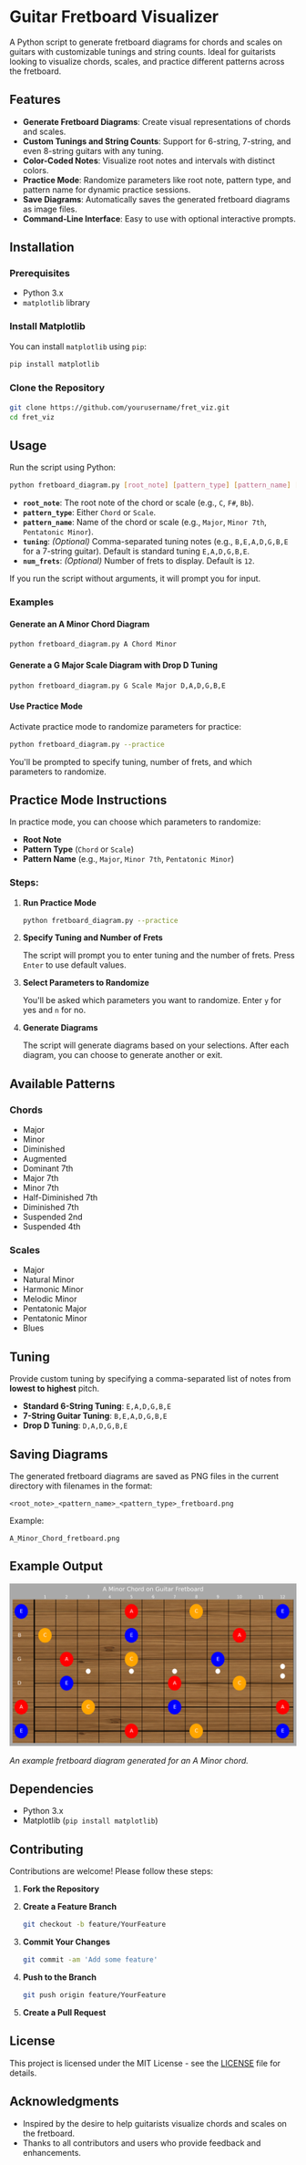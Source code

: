 # Guitar Fretboard Visualizer

A Python script to generate fretboard diagrams for chords and scales on guitars with customizable tunings and string counts. Ideal for guitarists looking to visualize chords, scales, and practice different patterns across the fretboard.

## Features

- **Generate Fretboard Diagrams**: Create visual representations of chords and scales.
- **Custom Tunings and String Counts**: Support for 6-string, 7-string, and even 8-string guitars with any tuning.
- **Color-Coded Notes**: Visualize root notes and intervals with distinct colors.
- **Practice Mode**: Randomize parameters like root note, pattern type, and pattern name for dynamic practice sessions.
- **Save Diagrams**: Automatically saves the generated fretboard diagrams as image files.
- **Command-Line Interface**: Easy to use with optional interactive prompts.

## Installation

### Prerequisites

- Python 3.x
- `matplotlib` library

### Install Matplotlib

You can install `matplotlib` using `pip`:

```bash
pip install matplotlib
```

### Clone the Repository

```bash
git clone https://github.com/yourusername/fret_viz.git
cd fret_viz
```

## Usage

Run the script using Python:

```bash
python fretboard_diagram.py [root_note] [pattern_type] [pattern_name] [tuning] [num_frets]
```

- **`root_note`**: The root note of the chord or scale (e.g., `C`, `F#`, `Bb`).
- **`pattern_type`**: Either `Chord` or `Scale`.
- **`pattern_name`**: Name of the chord or scale (e.g., `Major`, `Minor 7th`, `Pentatonic Minor`).
- **`tuning`**: *(Optional)* Comma-separated tuning notes (e.g., `B,E,A,D,G,B,E` for a 7-string guitar). Default is standard tuning `E,A,D,G,B,E`.
- **`num_frets`**: *(Optional)* Number of frets to display. Default is `12`.

If you run the script without arguments, it will prompt you for input.

### Examples

#### Generate an A Minor Chord Diagram

```bash
python fretboard_diagram.py A Chord Minor
```

#### Generate a G Major Scale Diagram with Drop D Tuning

```bash
python fretboard_diagram.py G Scale Major D,A,D,G,B,E
```

#### Use Practice Mode

Activate practice mode to randomize parameters for practice:

```bash
python fretboard_diagram.py --practice
```

You'll be prompted to specify tuning, number of frets, and which parameters to randomize.

## Practice Mode Instructions

In practice mode, you can choose which parameters to randomize:

- **Root Note**
- **Pattern Type** (`Chord` or `Scale`)
- **Pattern Name** (e.g., `Major`, `Minor 7th`, `Pentatonic Minor`)

### Steps:

1. **Run Practice Mode**

   ```bash
   python fretboard_diagram.py --practice
   ```

2. **Specify Tuning and Number of Frets**

   The script will prompt you to enter tuning and the number of frets. Press `Enter` to use default values.

3. **Select Parameters to Randomize**

   You'll be asked which parameters you want to randomize. Enter `y` for yes and `n` for no.

4. **Generate Diagrams**

   The script will generate diagrams based on your selections. After each diagram, you can choose to generate another or exit.

## Available Patterns

### Chords

- Major
- Minor
- Diminished
- Augmented
- Dominant 7th
- Major 7th
- Minor 7th
- Half-Diminished 7th
- Diminished 7th
- Suspended 2nd
- Suspended 4th

### Scales

- Major
- Natural Minor
- Harmonic Minor
- Melodic Minor
- Pentatonic Major
- Pentatonic Minor
- Blues

## Tuning

Provide custom tuning by specifying a comma-separated list of notes from **lowest to highest** pitch.

- **Standard 6-String Tuning**: `E,A,D,G,B,E`
- **7-String Guitar Tuning**: `B,E,A,D,G,B,E`
- **Drop D Tuning**: `D,A,D,G,B,E`

## Saving Diagrams

The generated fretboard diagrams are saved as PNG files in the current directory with filenames in the format:

```
<root_note>_<pattern_name>_<pattern_type>_fretboard.png
```

Example:

```
A_Minor_Chord_fretboard.png
```

## Example Output

![Example Fretboard Diagram](A_Minor_Chord_fretboard.png)

*An example fretboard diagram generated for an A Minor chord.*


## Dependencies

- Python 3.x
- Matplotlib (`pip install matplotlib`)

## Contributing

Contributions are welcome! Please follow these steps:

1. **Fork the Repository**

2. **Create a Feature Branch**

   ```bash
   git checkout -b feature/YourFeature
   ```

3. **Commit Your Changes**

   ```bash
   git commit -am 'Add some feature'
   ```

4. **Push to the Branch**

   ```bash
   git push origin feature/YourFeature
   ```

5. **Create a Pull Request**

## License

This project is licensed under the MIT License - see the [LICENSE](LICENSE) file for details.

## Acknowledgments

- Inspired by the desire to help guitarists visualize chords and scales on the fretboard.
- Thanks to all contributors and users who provide feedback and enhancements.
